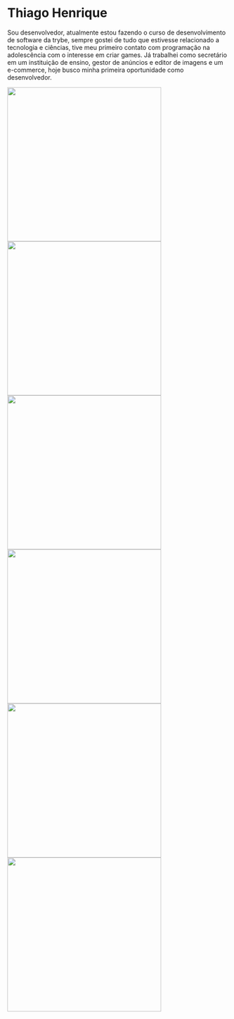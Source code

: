 <h1>Thiago Henrique</h1>

Sou desenvolvedor, atualmente estou fazendo o curso de desenvolvimento de software da trybe, sempre gostei de tudo que estivesse relacionado a tecnologia e ciências, tive meu primeiro contato com programação na adolescência com o interesse em criar games. Já trabalhei como secretário em um instituição de ensino, gestor de anúncios e editor de imagens e um e-commerce, hoje busco minha primeira oportunidade como desenvolvedor.

<!-- GITHUB STATUS -->
<img height="350px" width="350px" src="https://github-readme-stats.vercel.app/api?username=ts-dart&show_icons=true&hide=&count_private=true&title_color=a855f7&text_color=ffffff&icon_color=ec4899&bg_color=1c1917&hide_border=true&show_icons=true"/>
<img height="350px" width="350px" src="https://github-readme-streak-stats.herokuapp.com/?user=ts-dart&stroke=ffffff&background=1c1917&ring=a855f7&fire=a855f7&currStreakNum=ffffff&currStreakLabel=a855f7&sideNums=ffffff&sideLabels=ffffff&dates=ffffff&hide_border=true" />
<img height="350px" width="350px" src="https://github-readme-stats.vercel.app/api/top-langs/?username=ts-dart&langs_count=10&title_color=a855f7&text_color=ffffff&icon_color=ec4899&bg_color=1c1917&hide_border=true&locale=en&custom_title=Top%20%Languages"/>

<div>
<img height="350px" width="350px" src="https://github-readme-stats.vercel.app/api?username=ts-dart&show_icons=true&hide=&count_private=true&title_color=a855f7&text_color=ffffff&icon_color=ec4899&bg_color=1c1917&hide_border=true&show_icons=true"/>
<img height="350px" width="350px" src="https://github-readme-streak-stats.herokuapp.com/?user=ts-dart&stroke=ffffff&background=1c1917&ring=a855f7&fire=a855f7&currStreakNum=ffffff&currStreakLabel=a855f7&sideNums=ffffff&sideLabels=ffffff&dates=ffffff&hide_border=true" />
<img height="350px" width="350px" src="https://github-readme-stats.vercel.app/api/top-langs/?username=ts-dart&langs_count=10&title_color=a855f7&text_color=ffffff&icon_color=ec4899&bg_color=1c1917&hide_border=true&locale=en&custom_title=Top%20%Languages"/>
</div>

